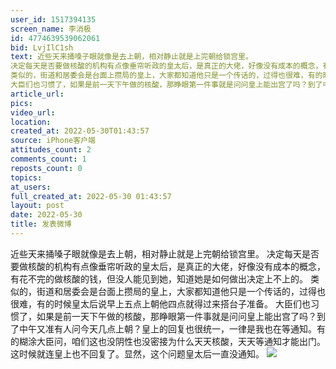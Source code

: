 ```yaml
---
user_id: 1517394135
screen_name: 李消极
id: 4774639539062061
bid: LvjIlC1sh
text: 近些天来捅嗓子眼就像是去上朝，相对静止就是上完朝给锁宫里。
决定每天是否要做核酸的机构有点像垂帘听政的皇太后，是真正的大佬，好像没有成本的概念，有花不完的做核酸的钱，但没人能见到她，知道她是如何做出决定上不上的。
类似的，街道和居委会是台面上攒局的皇上，大家都知道他只是一个传话的，过得也很难，有的时候皇太后说早上五点上朝他四点就得过来搭台子准备。
大臣们也习惯了，如果是前一天下午做的核酸，那睁眼第一件事就是问问皇上能出宫了吗？到了中午又准有人问今天几点上朝？皇上的回复也很统一，一律是我也在等通知。有的糊涂大臣问，咱们这也没阴性也没密接为什么天天核酸，天天等通知才能出门。这时候就连皇上也不回复了。显然，这个问题皇太后一直没通知。
article_url: 
pics: 
video_url: 
location: 
created_at: 2022-05-30T01:43:57
source: iPhone客户端
attitudes_count: 2
comments_count: 1
reposts_count: 0
topics: 
at_users: 
full_created_at: 2022-05-30 01:43:57
layout: post
date: 2022-05-30
title: 发表微博
---
```


近些天来捅嗓子眼就像是去上朝，相对静止就是上完朝给锁宫里。
决定每天是否要做核酸的机构有点像垂帘听政的皇太后，是真正的大佬，好像没有成本的概念，有花不完的做核酸的钱，但没人能见到她，知道她是如何做出决定上不上的。
类似的，街道和居委会是台面上攒局的皇上，大家都知道他只是一个传话的，过得也很难，有的时候皇太后说早上五点上朝他四点就得过来搭台子准备。
大臣们也习惯了，如果是前一天下午做的核酸，那睁眼第一件事就是问问皇上能出宫了吗？到了中午又准有人问今天几点上朝？皇上的回复也很统一，一律是我也在等通知。有的糊涂大臣问，咱们这也没阴性也没密接为什么天天核酸，天天等通知才能出门。这时候就连皇上也不回复了。显然，这个问题皇太后一直没通知。
![](https://image.baidu.com/search/down?url=)
